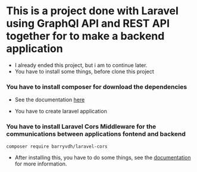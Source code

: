 # This is a project done with Laravel using GraphQl API and REST API together for to make a backend application

- I already ended this project, but i am to continue later.
- You have to install some things, before clone this project

### You have to install composer for download the dependencies

- See the documentation [here](https://getcomposer.org/)

- You have to create laravel application 

### You have to install Laravel Cors Middleware for the communications between applications fontend and backend

```
composer require barryvdh/laravel-cors
```
- After installing this, you have to do some things, see the [documentation](https://github.com/barryvdh/laravel-cors) for more information. 
